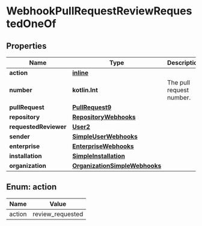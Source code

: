 
# WebhookPullRequestReviewRequestedOneOf

## Properties
Name | Type | Description | Notes
------------ | ------------- | ------------- | -------------
**action** | [**inline**](#Action) |  | 
**number** | **kotlin.Int** | The pull request number. | 
**pullRequest** | [**PullRequest9**](PullRequest9.md) |  | 
**repository** | [**RepositoryWebhooks**](RepositoryWebhooks.md) |  | 
**requestedReviewer** | [**User2**](User2.md) |  | 
**sender** | [**SimpleUserWebhooks**](SimpleUserWebhooks.md) |  | 
**enterprise** | [**EnterpriseWebhooks**](EnterpriseWebhooks.md) |  |  [optional]
**installation** | [**SimpleInstallation**](SimpleInstallation.md) |  |  [optional]
**organization** | [**OrganizationSimpleWebhooks**](OrganizationSimpleWebhooks.md) |  |  [optional]


<a id="Action"></a>
## Enum: action
Name | Value
---- | -----
action | review_requested



